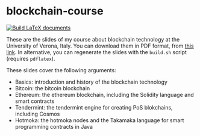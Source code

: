 # blockchain-course

[![Build LaTeX documents](https://github.com/spoto/blockchain-course/workflows/Build%20LaTeX%20documents/badge.svg)](https://github.com/spoto/blockchain-course/actions)

These are the slides of my course about blockchain technology at the
University of Verona, Italy.
You can download them in PDF format, from
<a href="https://www.dropbox.com/sh/w0pz4betj0wqurq/AACPpBQNkJhGGiX7u2xDu9yUa?dl=0">this link</a>.
In alternative, you can regenerate the slides with the <code>build.sh</code> script
(requires <code>pdflatex</code>).

These slides cover the following arguments:

* Basics: introduction and history of the blockchain technology
* Bitcoin: the bitcoin blockchain
* Ethereum: the ethereum blockchain, including the Solidity language and smart contracts
* Tendermint: the tendermint engine for creating PoS blokchains, including Cosmos
* Hotmoka: the hotmoka nodes and the Takamaka language for smart programming contracts in Java
